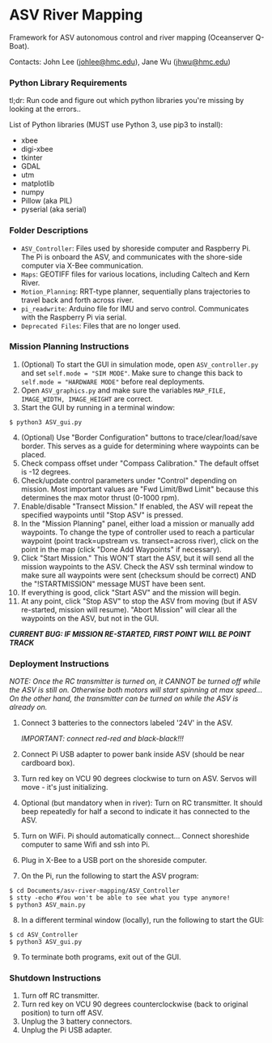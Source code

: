 # ASV River Mapping
Framework for ASV autonomous control and river mapping (Oceanserver Q-Boat).

Contacts: John Lee (johlee@hmc.edu), Jane Wu (jhwu@hmc.edu)

### Python Library Requirements
tl;dr: Run code and figure out which python libraries you're missing by looking at the errors..

List of Python libraries (MUST use Python 3, use pip3 to install):
+ xbee
+ digi-xbee
+ tkinter
+ GDAL
+ utm
+ matplotlib
+ numpy
+ Pillow (aka PIL)
+ pyserial (aka serial)

### Folder Descriptions
+ ```ASV_Controller```: Files used by shoreside computer and Raspberry Pi. The Pi is onboard the ASV, and communicates with the shore-side computer via X-Bee communication.
+ ```Maps```: GEOTIFF files for various locations, including Caltech and Kern River.
+ ```Motion_Planning```: RRT-type planner, sequentially plans trajectories to travel back and forth across river.
+ ```pi_readwrite```: Arduino file for IMU and servo control. Communicates with the Raspberry Pi via serial.
+ ```Deprecated Files```: Files that are no longer used.

### Mission Planning Instructions
1. (Optional) To start the GUI in simulation mode, open ```ASV_controller.py``` and set ```self.mode = "SIM MODE"```. Make sure to change this back to ```self.mode = "HARDWARE MODE"``` before real deployments.
2. Open ```ASV_graphics.py``` and make sure the variables ```MAP_FILE, IMAGE_WIDTH, IMAGE_HEIGHT``` are correct.
3. Start the GUI by running in a terminal window:
```
$ python3 ASV_gui.py
```
4. (Optional) Use "Border Configuration" buttons to trace/clear/load/save border. This serves as a guide for determining where waypoints can be placed.
5. Check compass offset under "Compass Calibration." The default offset is -12 degrees.
6. Check/update control parameters under "Control" depending on mission. Most important values are "Fwd Limit/Bwd Limit" because this determines the max motor thrust (0-1000 rpm).
7. Enable/disable "Transect Mission." If enabled, the ASV will repeat the specified waypoints until "Stop ASV" is pressed.
8. In the "Mission Planning" panel, either load a mission or manually add waypoints. To change the type of controller used to reach a particular waypoint (point track=upstream vs. transect=across river), click on the point in the map (click "Done Add Waypoints" if necessary).
9. Click "Start Mission." This WON'T start the ASV, but it will send all the mission waypoints to the ASV. Check the ASV ssh terminal window to make sure all waypoints were sent (checksum should be correct) AND the "!STARTMISSION" message MUST have been sent.
10. If everything is good, click "Start ASV" and the mission will begin.
11. At any point, click "Stop ASV" to stop the ASV from moving (but if ASV re-started, mission will resume). "Abort Mission" will clear all the waypoints on the ASV, but not in the GUI.

***CURRENT BUG: IF MISSION RE-STARTED, FIRST POINT WILL BE POINT TRACK***


### Deployment Instructions
*NOTE: Once the RC transmitter is turned on, it CANNOT be turned off while the ASV is still on. Otherwise both motors will start spinning at max speed... On the other hand, the transmitter can be turned on while the ASV is already on.*

1. Connect 3 batteries to the connectors labeled '24V' in the ASV.

    *IMPORTANT: connect red-red and black-black!!!*

2. Connect Pi USB adapter to power bank inside ASV (should be near cardboard box).
3. Turn red key on VCU 90 degrees clockwise to turn on ASV. Servos will move - it's just initializing.
4. Optional (but mandatory when in river): Turn on RC transmitter. It should beep repeatedly for half a second to indicate it has connected to the ASV.
5. Turn on WiFi. Pi should automatically connect... Connect shoreshide computer to same Wifi and ssh into Pi.
6. Plug in X-Bee to a USB port on the shoreside computer.
7. On the Pi, run the following to start the ASV program:
```
$ cd Documents/asv-river-mapping/ASV_Controller
$ stty -echo #You won't be able to see what you type anymore!
$ python3 ASV_main.py
```
8. In a different terminal window (locally), run the following to start the GUI:
```
$ cd ASV_Controller
$ python3 ASV_gui.py
```
9. To terminate both programs, exit out of the GUI.

### Shutdown Instructions
1. Turn off RC transmitter.
2. Turn red key on VCU 90 degrees counterclockwise (back to original position) to turn off ASV.
3. Unplug the 3 battery connectors.
4. Unplug the Pi USB adapter.
